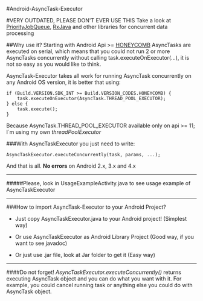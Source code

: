#Android-AsyncTask-Executor

#VERY OUTDATED, PLEASE DON'T EVER USE THIS
Take a look at [PriorityJobQueue](https://github.com/path/android-priority-jobqueue), [RxJava](https://github.com/ReactiveX/RxJava/wiki/The-RxJava-Android-Module) and other libraries for concurrent data processing

##Why use it?
Starting with Android Api >= [HONEYCOMB](http://developer.android.com/reference/android/os/Build.VERSION_CODES.html#HONEYCOMB) 
AsyncTasks are executed on serial, which means that you could not run 2 or more AsyncTasks concurrently 
without calling task.executeOnExecutor(...), it is not so easy as you would like to think.

AsyncTask-Executor takes all work for running AsyncTask concurrently on any Android OS version, it is better that using:

    if (Build.VERSION.SDK_INT >= Build.VERSION_CODES.HONEYCOMB) {
        task.executeOnExecutor(AsyncTask.THREAD_POOL_EXECUTOR);
    } else {
        task.execute();
    }

Because AsyncTask.THREAD_POOL_EXECUTOR available only on api >= 11; I`m using my own *threadPoolExecutor*

###With AsyncTaskExecutor you just need to write:

    AsyncTaskExecutor.executeConcurrently(task, params, ...);

And that is all. **No errors** on Android 2.x, 3.x and 4.x

---------------------------
#####Please, look in UsageExampleActivity.java to see usage example of AsyncTaskExecutor

---------------------------
###How to import AsyncTask-Executor to your Android Project?

* Just copy AsyncTaskExecutor.java to your Android project! (Simplest way)

* Or use AsyncTaskExecutor as Android Library Project (Good way, if you want to see javadoc)

* Or just use .jar file, look at Jar folder to get it (Easy way)

---------------------------

####Do not forget!
*AsyncTaskExecutor.executeConcurrently()* returns executing AsyncTask object and 
you can do what you want with it. For example, you could cancel running task or anything else you could do with AsyncTask object.

